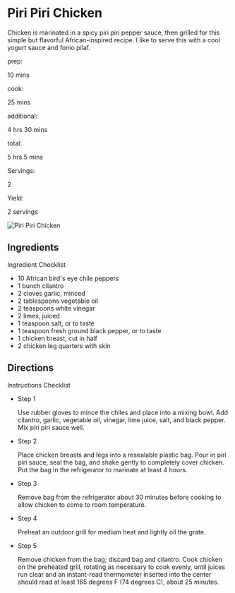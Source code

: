 # Piri Piri Chicken

Chicken is marinated in a spicy piri piri pepper sauce, then grilled for this simple but flavorful African-inspired recipe. I like to serve this with a cool yogurt sauce and fonio pilaf.

prep:

10 mins

cook:

25 mins

additional:

4 hrs 30 mins

total:

5 hrs 5 mins

Servings:

2

Yield:

2 servings

![Piri Piri Chicken](https://imagesvc.meredithcorp.io/v3/mm/image?q=85&c=sc&poi=face&w=300&h=300&url=https%3A%2F%2Fimages.media-allrecipes.com%2Fuserphotos%2F6294817.jpg)

## Ingredients

Ingredient Checklist

-   10 African bird's eye chile peppers
-   1 bunch cilantro
-   2 cloves garlic, minced
-   2 tablespoons vegetable oil
-   2 teaspoons white vinegar
-   2 limes, juiced
-   1 teaspoon salt, or to taste
-   1 teaspoon fresh ground black pepper, or to taste
-   1 chicken breast, cut in half
-   2 chicken leg quarters with skin

## Directions

Instructions Checklist

-   Step 1
    
    Use rubber gloves to mince the chiles and place into a mixing bowl. Add cilantro, garlic, vegetable oil, vinegar, lime juice, salt, and black pepper. Mix piri piri sauce well.
    
-   Step 2
    
    Place chicken breasts and legs into a resealable plastic bag. Pour in piri piri sauce, seal the bag, and shake gently to completely cover chicken. Put the bag in the refrigerator to marinate at least 4 hours.
    
-   Step 3
    
    Remove bag from the refrigerator about 30 minutes before cooking to allow chicken to come to room temperature.
    
-   Step 4
    
    Preheat an outdoor grill for medium heat and lightly oil the grate.
    
-   Step 5
    
    Remove chicken from the bag; discard bag and cilantro. Cook chicken on the preheated grill, rotating as necessary to cook evenly, until juices run clear and an instant-read thermometer inserted into the center should read at least 165 degrees F (74 degrees C), about 25 minutes.